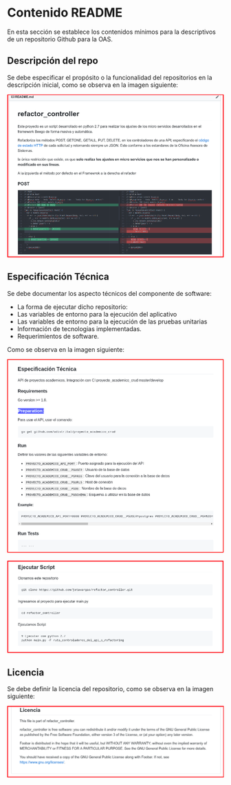 # Contenido README

En esta sección se establece los contenidos mínimos para la descriptivos de un repositorio Github para la OAS.


## Descripción del repo
Se debe especificar el propósito o la funcionalidad del repositorios en la descripción inicial, como  se observa en la imagen siguiente:

![Crear BD](/repositorios_institucionales/img/repo_03.png)

## Especificación Técnica
Se debe documentar los aspecto técnicos del componente de software:
- La forma de ejecutar dicho repositorio:
- Las variables de entorno para la ejecución del aplicativo
- Las variables de entorno para la ejecución de las pruebas unitarias
- Información de tecnologias implementadas.
- Requerimientos de software.

Como  se observa en la imagen siguiente:

![Especificación Técnica](/repositorios_institucionales/img/repo_06.png)

![Ejecución repo](/repositorios_institucionales/img/repo_04.png)


## Licencia
Se debe definir la licencia del repositorio, como  se observa en la imagen siguiente:

![Crear BD](/repositorios_institucionales/img/repo_05.png)
